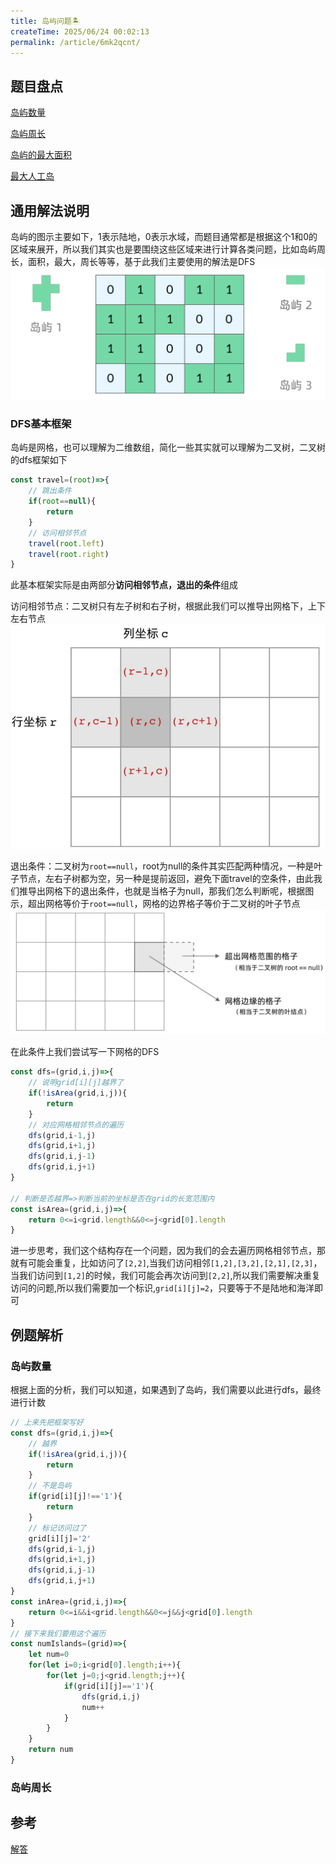 ```yaml
---
title: 岛屿问题🏝️
createTime: 2025/06/24 00:02:13
permalink: /article/6mk2qcnt/
---
```

## 题目盘点
[岛屿数量](https://leetcode.cn/problems/number-of-islands/description/)

[岛屿周长](https://leetcode.cn/problems/number-of-islands/solutions/211211/dao-yu-lei-wen-ti-de-tong-yong-jie-fa-dfs-bian-li-/)

[岛屿的最大面积](https://leetcode.cn/problems/max-area-of-island/description/)

[最大人工岛](https://leetcode.cn/problems/making-a-large-island/description/)

## 通用解法说明
岛屿的图示主要如下，1表示陆地，0表示水域，而题目通常都是根据这个1和0的区域来展开，所以我们其实也是要围绕这些区域来进行计算各类问题，比如岛屿周长，面积，最大，周长等等，基于此我们主要使用的解法是DFS
![岛屿图示](./img/岛屿图示.png)


### DFS基本框架
岛屿是网格，也可以理解为二维数组，简化一些其实就可以理解为二叉树，二叉树的dfs框架如下
```js
const travel=(root)=>{
    // 跳出条件
    if(root==null){
        return 
    }
    // 访问相邻节点
    travel(root.left)
    travel(root.right)
}
```
此基本框架实际是由两部分<strong>访问相邻节点，退出的条件</strong>组成

访问相邻节点：二叉树只有左子树和右子树，根据此我们可以推导出网格下，上下左右节点
![网格相邻节点](./img/网格相邻节点.png)

退出条件：二叉树为`root==null`，root为null的条件其实匹配两种情况，一种是叶子节点，左右子树都为空，另一种是提前返回，避免下面travel的空条件，由此我们推导出网格下的退出条件，也就是当格子为null，那我们怎么判断呢，根据图示，超出网格等价于`root==null`，网格的边界格子等价于二叉树的叶子节点
![越界条件](./img/越界条件.png)

在此条件上我们尝试写一下网格的DFS
```js
const dfs=(grid,i,j)=>{
    // 说明grid[i][j]越界了
    if(!isArea(grid,i,j)){
        return
    }
    // 对应网格相邻节点的遍历
    dfs(grid,i-1,j)
    dfs(grid,i+1,j)
    dfs(grid,i,j-1)
    dfs(grid,i,j+1)
}

// 判断是否越界=>判断当前的坐标是否在grid的长宽范围内
const isArea=(grid,i,j)=>{
    return 0<=i<grid.length&&0<=j<grid[0].length
}
```

进一步思考，我们这个结构存在一个问题，因为我们的会去遍历网格相邻节点，那就有可能会重复，比如访问了`[2,2]`,当我们访问相邻`[1,2],[3,2],[2,1],[2,3]`，当我们访问到`[1,2]`的时候，我们可能会再次访问到`[2,2]`,所以我们需要解决重复访问的问题,所以我们需要加一个标识,`grid[i][j]=2`，只要等于不是陆地和海洋即可


## 例题解析

### 岛屿数量
根据上面的分析，我们可以知道，如果遇到了岛屿，我们需要以此进行dfs，最终进行计数
```js
// 上来先把框架写好
const dfs=(grid,i,j)=>{
    // 越界
    if(!isArea(grid,i,j)){
        return
    }
    // 不是岛屿
    if(grid[i][j]!=='1'){
        return
    }
    // 标记访问过了
    grid[i][j]='2'
    dfs(grid,i-1,j)
    dfs(grid,i+1,j)
    dfs(grid,i,j-1)
    dfs(grid,i,j+1)
}
const inArea=(grid,i,j)=>{
    return 0<=i&&i<grid.length&&0<=j&&j<grid[0].length
}
// 接下来我们要用这个遍历
const numIslands=(grid)=>{
    let num=0
    for(let i=0;i<grid[0].length;i++){
        for(let j=0;j<grid.length;j++){
            if(grid[i][j]=='1'){
                dfs(grid,i,j)
                num++
            }
        }
    }
    return num
}
```

### 岛屿周长 
## 参考
[解答](https://leetcode.cn/problems/number-of-islands/solutions/211211/dao-yu-lei-wen-ti-de-tong-yong-jie-fa-dfs-bian-li-)